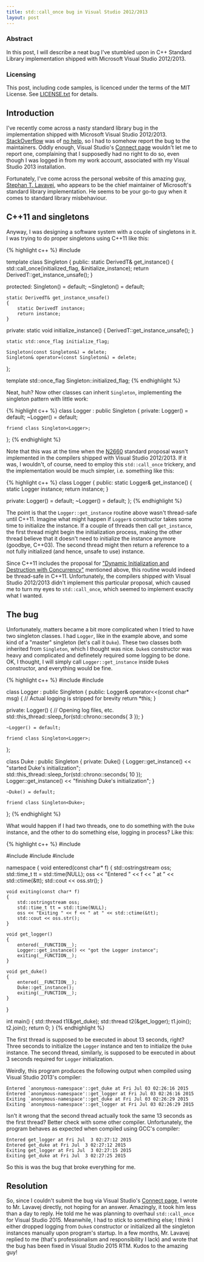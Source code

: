```yaml
---
title: std::call_once bug in Visual Studio 2012/2013
layout: post
---
```


### Abstract

In this post, I will describe a neat bug I've stumbled upon in C++ Standard
Library implementation shipped with Microsoft Visual Studio 2012/2013.

### Licensing

This post, including code samples, is licenced under the terms of the MIT License.
See
[LICENSE.txt](https://github.com/egor-tensin/cpp_tips/blob/gh-pages/LICENSE.txt)
for details.

## Introduction

I've recently come across a nasty standard library bug in the implementation
shipped with Microsoft Visual Studio 2012/2013.
[StackOverflow](https://stackoverflow.com)
was of
[no help](https://stackoverflow.com/questions/26477070/concurrent-stdcall-once-calls),
so I had to somehow report the bug to the maintainers.
Oddly enough, Visual Studio's
[Connect page](https://connect.microsoft.com/VisualStudio)
wouldn't let me to report one, complaining that I supposedly had no right to do
so, even though I was logged in from my work account, associated with my Visual
Studio 2013 installation.

Fortunately, I've come across the personal website of this amazing guy,
[Stephan T. Lavavej](http://nuwen.net/stl.html),
who appears to be the chief maintainer of Microsoft's standard library
implementation.
He seems to be your go-to guy when it comes to standard library misbehaviour.

## C++11 and singletons

Anyway, I was designing a software system with a couple of singletons in it.
I was trying to do proper singletons using C++11 like this:

{% highlight c++ %}
#include <mutex>

template <typename DerivedT>
class Singleton
{
public:
    static DerivedT& get_instance()
    {
        std::call_once(initialized_flag, &initialize_instance);
        return DerivedT::get_instance_unsafe();
    }

protected:
    Singleton() = default;
    ~Singleton() = default;

    static DerivedT& get_instance_unsafe()
    {
        static DerivedT instance;
        return instance;
    }

private:
    static void initialize_instance()
    {
        DerivedT::get_instance_unsafe();
    }

    static std::once_flag initialize_flag;

    Singleton(const Singleton&) = delete;
    Singleton& operator=(const Singleton&) = delete;
};

template <typename DerivedT>
std::once_flag Singleton<DerivedT>::initialized_flag;
{% endhighlight %}

Neat, huh?
Now other classes can inherit `Singleton`, implementing the singleton pattern
with little work:

{% highlight c++ %}
class Logger : public Singleton<Logger>
{
private:
    Logger() = default;
    ~Logger() = default;

    friend class Singleton<Logger>;
};
{% endhighlight %}

Note that this was at the time when the
[N2660](http://www.open-std.org/jtc1/sc22/wg21/docs/papers/2008/n2660.htm)
standard proposal wasn't implemented in the compilers shipped with Visual Studio
2012/2013.
If it was, I wouldn't, of course, need to employ this `std::call_once` trickery,
and the implementation would be much simpler, i.e. something like this:

{% highlight c++ %}
class Logger
{
public:
    static Logger& get_instance()
    {
        static Logger instance;
        return instance;
    }

private:
    Logger() = default;
    ~Logger() = default;
};
{% endhighlight %}

<div class="alert alert-info">
<p>
The point is that the <code>Logger::get_instance</code> routine above wasn't
thread-safe until C++11.
Imagine what might happen if <code>Logger</code>s constructor takes some time to
initialize the instance.
If a couple of threads then call <code>get_instance</code>, the first thread
might begin the initialization process, making the other thread believe that it
doesn't need to initialize the instance anymore (goodbye, C++03).
The second thread might then return a reference to a not fully initialized (and
hence, unsafe to use) instance.</p>

<p>
Since C++11 includes the proposal for
<a href="http://www.open-std.org/jtc1/sc22/wg21/docs/papers/2008/n2660.htm">"Dynamic Initialization and Destruction with Concurrency"</a>
mentioned above, this routine would indeed be thread-safe in C++11.
Unfortunately, the compilers shipped with Visual Studio 2012/2013 didn't
implement this particular proposal, which caused me to turn my eyes to
<code>std::call_once</code>, which seemed to implement exactly what I
wanted.
</p>
</div>

## The bug

Unfortunately, matters became a bit more complicated when I tried to have two
singleton classes.
I had `Logger`, like in the example above, and some kind of a "master" singleton
(let's call it `Duke`).
These two classes both inherited from `Singleton`, which I thought was nice.
`Duke`s constructor was heavy and complicated and definetely required some
logging to be done.
OK, I thought, I will simply call `Logger::get_instance` inside `Duke`s
constructor, and everything would be fine.

{% highlight c++ %}
#include <chrono>
#include <thread>

class Logger : public Singleton<Logger>
{
public:
    Logger& operator<<(const char* msg)
    {
        // Actual logging is stripped for brevity
        return *this;
    }

private:
    Logger()
    {
        // Opening log files, etc.
        std::this_thread::sleep_for(std::chrono::seconds{ 3 });
    }

    ~Logger() = default;

    friend class Singleton<Logger>;
};

class Duke : public Singleton<Duke>
{
private:
    Duke()
    {
        Logger::get_instance() << "started Duke's initialization";
        std::this_thread::sleep_for(std::chrono::seconds{ 10 });
        Logger::get_instance() << "finishing Duke's initialization";
    }

    ~Duke() = default;

    friend class Singleton<Duke>;
};
{% endhighlight %}

What would happen if I had two threads, one to do something with the `Duke`
instance, and the other to do something else, logging in process?
Like this:

{% highlight c++ %}
#include <ctime>

#include <iostream>
#include <sstream>
#include <thread>

namespace
{
    void entered(const char* f)
    {
        std::ostringstream oss;
        std::time_t tt = std::time(NULL);
        oss << "Entered " << f << " at " << std::ctime(&tt);
        std::cout << oss.str();
    }

    void exiting(const char* f)
    {
        std::ostringstream oss;
        std::time_t tt = std::time(NULL);
        oss << "Exiting " << f << " at " << std::ctime(&tt);
        std::cout << oss.str();
    }

    void get_logger()
    {
        entered(__FUNCTION__);
        Logger::get_instance() << "got the Logger instance";
        exiting(__FUNCTION__);
    }

    void get_duke()
    {
        entered(__FUNCTION__);
        Duke::get_instance();
        exiting(__FUNCTION__);
    }
}

int main()
{
    std::thread t1(&get_duke);
    std::thread t2(&get_logger);
    t1.join();
    t2.join();
    return 0;
}
{% endhighlight %}

The first thread is supposed to be executed in about 13 seconds, right?
Three seconds to initialize the `Logger` instance and ten to initialize the
`Duke` instance.
The second thread, similarly, is supposed to be executed in about 3 seconds
required for `Logger` initialization.

Weirdly, this program produces the following output when compiled using Visual
Studio 2013's compiler:

    Entered `anonymous-namespace'::get_duke at Fri Jul 03 02:26:16 2015
    Entered `anonymous-namespace'::get_logger at Fri Jul 03 02:26:16 2015
    Exiting `anonymous-namespace'::get_duke at Fri Jul 03 02:26:29 2015
    Exiting `anonymous-namespace'::get_logger at Fri Jul 03 02:26:29 2015

Isn't it wrong that the second thread actually took the same 13 seconds as the
first thread?
Better check with some other compiler.
Unfortunately, the program behaves as expected when compiled using GCC's
compiler:

    Entered get_logger at Fri Jul  3 02:27:12 2015
    Entered get_duke at Fri Jul  3 02:27:12 2015
    Exiting get_logger at Fri Jul  3 02:27:15 2015
    Exiting get_duke at Fri Jul  3 02:27:25 2015

So this is was the bug that broke everything for me.

## Resolution

So, since I couldn't submit the bug via Visual Studio's
[Connect page](https://connect.microsoft.com/VisualStudio),
I wrote to Mr. Lavavej directly, not hoping for an answer.
Amazingly, it took him less than a day to reply.
He told me he was planning to overhaul `std::call_once` for Visual Studio 2015.
Meanwhile, I had to stick to something else; I think I either dropped logging
from `Duke`s constructor or initialized all the singleton instances manually
upon program's startup.
In a few months, Mr. Lavavej replied to me (that's professionalism and
responsibility I lack) and wrote that the bug has been fixed in Visual Studio
2015 RTM.
Kudos to the amazing guy!
